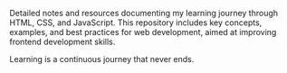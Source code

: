 Detailed notes and resources documenting my learning journey through HTML, CSS, and JavaScript. 
This repository includes key concepts, examples, and best practices for web development, aimed at improving frontend development skills.

Learning is a continuous journey that never ends.